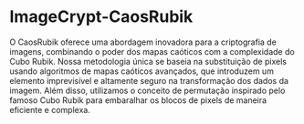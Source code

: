 # ImageCrypt-CaosRubik
 O CaosRubik oferece uma abordagem inovadora para a criptografia de imagens, combinando o poder dos mapas caóticos com a complexidade do Cubo Rubik. Nossa metodologia única se baseia na substituição de pixels usando algoritmos de mapas caóticos avançados, que introduzem um elemento imprevisível e altamente seguro na transformação dos dados da imagem. Além disso, utilizamos o conceito de permutação inspirado pelo famoso Cubo Rubik para embaralhar os blocos de pixels de maneira eficiente e complexa.
